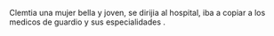 Clemtia una mujer bella y joven, se dirijia al hospital, iba a copiar a los medicos de guardio y sus especialidades .